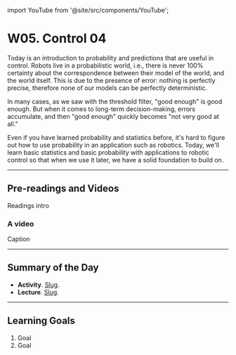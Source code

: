 
import YouTube from '@site/src/components/YouTube';

# W05. Control 04
Today is an introduction to probability and predictions that are useful in control. Robots live in a probabilistic world, i.e., there is never 100% certainty about the correspondence between their model of the world, and the world itself. This is due to the presence of error: nothing is perfectly precise, therefore none of our models can be perfectly deterministic.

In many cases, as we saw with the threshold filter, "good enough" is good enough. But when it comes to long-term decision-making, errors accumulate, and then "good enough" quickly becomes "not very good at all."

Even if you have learned probability and statistics before, it's hard to figure out how to use probability in an application such as robotics. Today, we'll learn basic statistics and basic probability with applications to robotic control so that when we use it later, we have a solid foundation to build on.

---
## Pre-readings and Videos
Readings intro

### A video
<YouTube id="id" />
Caption


---
## Summary of the Day

- **Activity**. [Slug](/docs/concepts/teaching/activities/LINK.md).
- **Lecture**. [Slug](/docs/concepts/teaching/lessons/LINK.md).

---
## Learning Goals
1. Goal
2. Goal
